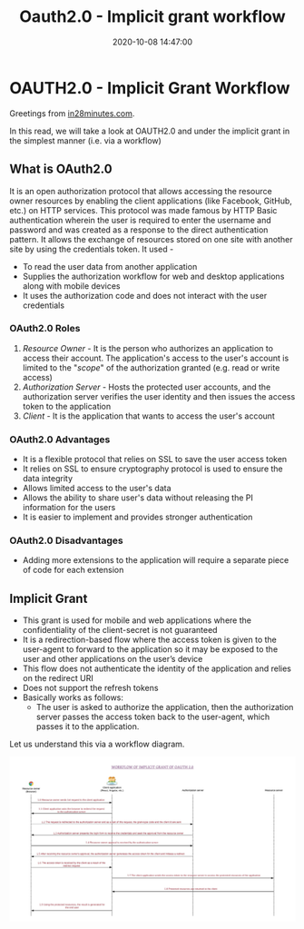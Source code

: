 ﻿---
layout:  post
title: Oauth2.0 - Implicit grant workflow
date:    2020-10-08 14:47:00
summary:  Let us understand the Oauth2.0 implicit grant workflow
categories:  SpringBootMicroservices
permalink:  /oauth2-implicit-grant-flowchart
---

# OAUTH2.0 - Implicit Grant Workflow

Greetings from [in28minutes.com](https://courses.in28minutes.com/).

In this read, we will take a look at OAUTH2.0 and under the implicit grant in the simplest manner (i.e. via a workflow)

## What is OAuth2.0
It is an open authorization protocol that allows accessing the resource owner resources by enabling the client applications (like Facebook, GitHub, etc.) on HTTP services. This protocol was made famous by HTTP Basic authentication wherein the user is required to enter the username and password and was created as a response to the direct authentication pattern. It allows the exchange of resources stored on one site with another site by using the credentials token. It used - 

 - To read the user data from another application
 - Supplies the authorization workflow for web and desktop applications along with mobile devices
 - It uses the authorization code and does not interact with the user credentials

### OAuth2.0 Roles

 1. *Resource Owner* - It is the person who authorizes an application to access their account. The application's access to the user's account is limited to the "*scope*" of the authorization granted (e.g. read or  write access)
 2. *Authorization Server* - Hosts the protected user accounts, and the authorization server verifies the user identity and then issues the access token to the application
 3. *Client* - It is the application that wants to access the user's account

### OAuth2.0 Advantages

 - It is a flexible protocol that relies on SSL to save the user access token
 - It relies on SSL to ensure cryptography protocol is used to ensure the data integrity
 - Allows limited access to the user's data
 - Allows the ability to share user's data without releasing the PI information for the users
 - It is easier to implement and provides stronger authentication

### OAuth2.0 Disadvantages

 - Adding more extensions to the application will require a separate piece of code for each extension

## Implicit Grant

 - This grant is used for mobile and web applications where the confidentiality of the client-secret is not guaranteed
 - It is a redirection-based flow where the access token is given to the user-agent to forward to the application so it may be exposed to the user and other applications on the user’s device
 - This flow does not authenticate the identity of the application and relies on the redirect URI
 - Does not support the refresh tokens
 - Basically works as follows: 
	 - The user is asked to authorize the application, then the authorization server passes the access token back to the user-agent, which passes it to the application.

Let us understand this via a workflow diagram.

![](/images/oauth2-markdowns/implicit-grant-flowchart.jpeg)

